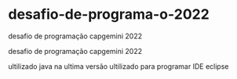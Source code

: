 # desafio-de-programa-o-2022
desafio de programação capgemini 2022
 
  
  desafio de programação capgemini 2022
  
  ultilizado java na ultima versão 
  ultilizado para programar IDE eclipse 
